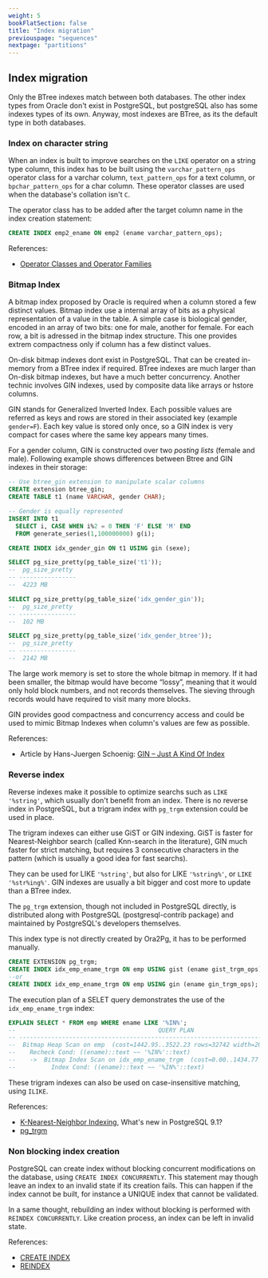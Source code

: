 ```yaml
---
weight: 5
bookFlatSection: false
title: "Index migration"
previouspage: "sequences"
nextpage: "partitions"
---
```


## Index migration

Only the BTree indexes match between both databases. The other index types from
Oracle don't exist in PostgreSQL, but postgreSQL also has some indexes types
of its own. Anyway, most indexes are BTree, as its the default type in both
databases.

### Index on character string

When an index is built to improve searches on the `LIKE` operator on a string type 
column, this index has to be built using the `varchar_pattern_ops` operator class
for a varchar column, `text_pattern_ops` for a text column, or `bpchar_pattern_ops` 
for a char column. These operator classes are used when the database's collation 
isn't `C`. 

The operator class has to be added after the target column name in the index 
creation statement:

```sql
CREATE INDEX emp2_ename ON emp2 (ename varchar_pattern_ops);
```

References:

* [Operator Classes and Operator Families](http://www.postgresql.org/docs/current/static/indexes-opclass.html)

### Bitmap Index

A bitmap index proposed by Oracle is required when a column stored a few distinct
values. Bitmap index use a internal array of bits as a physical representation of
a value in the table. A simple case is biological gender, encoded in an array of
two bits: one for male, another for female. For each row, a bit is adressed in the
bitmap index structure. This one provides extrem compactness only if column has
a few distinct values.

On-disk bitmap indexes dont exist in PostgreSQL. That can be created in-memory 
from a BTree index if required. BTree indexes are much larger than On-disk bitmap 
indexes, but have a much better concurrency. Another technic involves GIN indexes,
used by composite data like arrays or hstore columns.

GIN stands for Generalized Inverted Index. Each possible values are referred as
keys and rows are stored in their associated key (example `gender=F`). Each key 
value is stored only once, so a GIN index is very compact for cases where the
same key appears many times.

For a gender column, GIN is constructed over two _posting lists_ (female and
male). Following example shows differences between Btree and GIN indexes in their
storage:

```sql
-- Use btree_gin extension to manipulate scalar columns
CREATE extension btree_gin;
CREATE TABLE t1 (name VARCHAR, gender CHAR);

-- Gender is equally represented
INSERT INTO t1 
  SELECT i, CASE WHEN i%2 = 0 THEN 'F' ELSE 'M' END
  FROM generate_series(1,100000000) g(i); 

CREATE INDEX idx_gender_gin ON t1 USING gin (sexe);

SELECT pg_size_pretty(pg_table_size('t1'));
--  pg_size_pretty
-- ----------------
--  4223 MB

SELECT pg_size_pretty(pg_table_size('idx_gender_gin'));
--  pg_size_pretty 
-- ----------------
--  102 MB

SELECT pg_size_pretty(pg_table_size('idx_gender_btree'));
--  pg_size_pretty 
-- ----------------
--  2142 MB
```

The large work memory is set to store the whole bitmap in memory. If it had been 
smaller, the bitmap would have become “lossy”, meaning that it would only hold
block numbers, and not records themselves. The sieving through records would have 
required to visit many more blocks.

GIN provides good compactness and concurrency access and could be used to mimic
Bitmap Indexes when column's values are few as possible.

References:

* Article by Hans-Juergen Schoenig: [GIN – Just A Kind Of Index](https://www.cybertec-postgresql.com/en/gin-just-an-index-type/)

### Reverse index

Reverse indexes make it possible to optimize searchs such as `LIKE '%string'`, 
which usually don't benefit from an index. There is no reverse index in PostgreSQL,
but a trigram index with `pg_trgm` extension could be used in place.

The trigram indexes can either use GiST or GIN indexing. GiST is faster for 
Nearest-Neighbor search (called Knn-search in the literature), GIN much faster 
for strict matching, but requires 3 consecutive characters in the pattern (which 
is usually a good idea for fast searchs).

They can be used for LIKE `'%string'`, but also for LIKE `'%string%'`, or 
`LIKE '%str%ing%'`. GIN indexes are usually a bit bigger and cost more to update
than a BTree index.

The `pg_trgm` extension, though not included in PostgreSQL directly, is distributed
along with PostgreSQL (postgresql-contrib package) and maintained by PostgreSQL's 
developers themselves.

This index type is not directly created by Ora2Pg, it has to be performed 
manually. 

```sql
CREATE EXTENSION pg_trgm;
CREATE INDEX idx_emp_ename_trgm ON emp USING gist (ename gist_trgm_ops);
--or
CREATE INDEX idx_emp_ename_trgm ON emp USING gin (ename gin_trgm_ops);
```

The execution plan of a SELET query demonstrates the use of the 
`idx_emp_ename_trgm` index: 

```sql
EXPLAIN SELECT * FROM emp WHERE ename LIKE '%IN%';
--                                        QUERY PLAN                                       
-- ----------------------------------------------------------------------------------------
--  Bitmap Heap Scan on emp  (cost=1442.95..3522.23 rows=32742 width=20)
--    Recheck Cond: ((ename)::text ~~ '%IN%'::text)
--    ->  Bitmap Index Scan on idx_emp_ename_trgm  (cost=0.00..1434.77 rows=32742 width=0)
--          Index Cond: ((ename)::text ~~ '%IN%'::text)
```

These trigram indexes can also be used on case-insensitive matching, using `ILIKE`. 

References:

* [K-Nearest-Neighbor Indexing](https://wiki.postgresql.org/wiki/What%27s_new_in_PostgreSQL_9.1#K-Nearest-Neighbor_Indexing), What's new in PostgreSQL 9.1?
* [pg_trgm](https://www.postgresql.org/docs/current/pgtrgm.html)

### Non blocking index creation

PostgreSQL can create index without blocking concurrent modifications on the 
database, using `CREATE INDEX CONCURRENTLY`. This statement may though 
leave an index to an invalid state if its creation fails. This can happen if 
the index cannot be built, for instance a UNIQUE index that cannot be validated. 

In a same thought, rebuilding an index without blocking is performed with
`REINDEX CONCURRENTLY`. Like creation process, an index can be left in invalid 
state.

References:

* [CREATE INDEX](https://www.postgresql.org/docs/current/sql-createindex.html)
* [REINDEX](https://www.postgresql.org/docs/current/sql-reindex.html)
